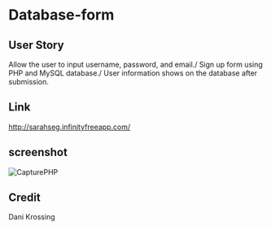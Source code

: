 # Database-form

## User Story
Allow the user to input username, password, and email./
Sign up form using PHP and MySQL database./
User information shows on the database after submission.





## Link 
http://sarahseg.infinityfreeapp.com/



## screenshot
![CapturePHP](https://github.com/Sarahsegla/Database-form/assets/117079336/ff659b00-f6f3-4d96-b96d-d47d670508de)



## Credit
Dani Krossing
